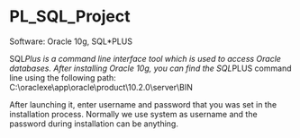 # PL_SQL_Project

Software: Oracle 10g, SQL*PLUS

SQL*Plus is a command line interface tool which is used to access Oracle databases. 
After installing Oracle 10g, you can find the SQL*PLUS command line using the following path:
C:\oraclexe\app\oracle\product\10.2.0\server\BIN

After launching it, enter username and password that you was set in the installation process. 
Normally we use system as username and the password during installation can be anything.

